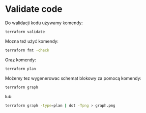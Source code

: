 # Validate code
Do walidacji kodu używamy komendy:
```bash
terraform validate
```

Mozna też użyć komendy:
```bash
terraform fmt -check
```

Oraz komendy:
```bash
terraform plan
```

Możemy tez wygenerowac schemat blokowy za pomocą komendy:
```bash
terraform graph
```
lub
```bash
terraform graph -type=plan | dot -Tpng > graph.png
```